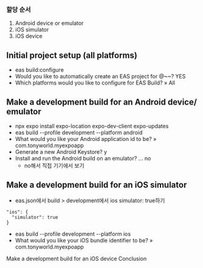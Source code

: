 ### 할당 순서

1. Android device or emulator
2. iOS simulator
3. iOS device

## Initial project setup (all platforms)

- eas build:configure
- Would you like to automatically create an EAS project for @~~? YES
- Which platforms would you like to configure for EAS Build? » All

## Make a development build for an Android device/ emulator

- npx expo install expo-location expo-dev-client expo-updates
- eas build --profile development --platform android
- What would you like your Android application id to be? » com.tonyworld.myexpoapp
- Generate a new Android Keystore? y
- Install and run the Android build on an emulator? ... no
  - no해서 직접 기기에서 보기

## Make a development build for an iOS simulator

- eas.json에서 build > development에서 ios simulator: true하기

```
"ios": {
  "simulator": true
}
```

- eas build --profile development --platform ios
- What would you like your iOS bundle identifier to be? » com.tonyworld.myexpoapp

Make a development build for an iOS device
Conclusion
